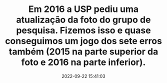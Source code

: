 ---
id: 17916938516613055
title: Em 2016 a USP pediu uma atualização da foto do grupo de pesquisa. Fizemos isso e quase conseguimos um jogo dos sete erros também (2015 na parte superior da foto e 2016 na parte inferior). #teamLApIS #ppgsi #each #usp
redirect_to: https://www.instagram.com/p/Ci0Hvm2Otbw/
date: 2022-09-22 15:41:03
thumb: img/posts/2022-09-22 15-41-03.jpg
---